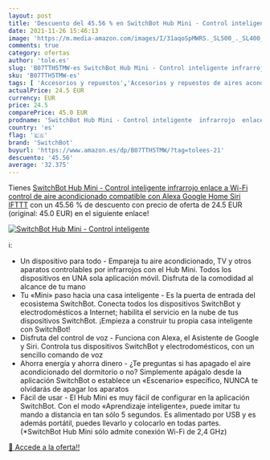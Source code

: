 ```yaml
---
layout: post
title: 'Descuento del 45.56 % en SwitchBot Hub Mini - Control inteligente'
date: 2021-11-26 15:46:13
image: 'https://m.media-amazon.com/images/I/31aqoSpMWRS._SL500_._SL400_.jpg'
comments: true
category: ofertas
author: 'tole.es'
slug: 'B07TTH5TMW-es SwitchBot Hub Mini - Control inteligente infrarrojo enlace...'
sku: 'B07TTH5TMW-es'
tags: [ 'Accesorios y repuestos','Accesorios y repuestos de aires acondicionados','Climatización y calefacción','Hogar y cocina','Mandos a distancia para el aire acondicionado','alexa','google','home','ifttt','switchbot', ]
actualPrice: 24.5 EUR
currency: EUR
price: 24.5
comparePrice: 45.0 EUR
prodname: 'SwitchBot Hub Mini - Control inteligente  infrarrojo  enlace a Wi-Fi  control de aire acondicionado  compatible con Alexa  Google Home  Siri  IFTTT'
country: 'es'
flag: '🇪🇸'
brand: 'SwitchBot'
buyurl: 'https://www.amazon.es/dp/B07TTH5TMW/?tag=tolees-21'
descuento: '45.56'
average: '32.375'
---
```


Tienes [SwitchBot Hub Mini - Control inteligente  infrarrojo  enlace a Wi-Fi  control de aire acondicionado  compatible con Alexa  Google Home  Siri  IFTTT](https://www.amazon.es/dp/B07TTH5TMW/?tag=tolees-21) con un 45.56 % de descuento con precio de oferta de 24.5 EUR (original: 45.0 EUR) en el siguiente enlace!

[![SwitchBot Hub Mini - Control inteligente](https://m.media-amazon.com/images/I/31aqoSpMWRS._SL500_._SL400_.jpg)](https://www.amazon.es/dp/B07TTH5TMW/?tag=tolees-21)

ℹ️:

- Un dispositivo para todo - Empareja tu aire acondicionado, TV y otros aparatos controlables por infrarrojos con el Hub Mini. Todos los dispositivos en UNA sola aplicación móvil. Disfruta de la comodidad al alcance de tu mano
- Tu «Mini» paso hacia una casa inteligente - Es la puerta de entrada del ecosistema SwitchBot. Conecta todos los dispositivos SwitchBot y electrodomésticos a Internet; habilita el servicio en la nube de tus dispositivos SwitchBot. ¡Empieza a construir tu propia casa inteligente con SwitchBot!
- Disfruta del control de voz - Funciona con Alexa, el Asistente de Google y Siri. Controla tus dispositivos SwitchBot y electrodomésticos, con un sencillo comando de voz
- Ahorra energía y ahorra dinero - ¿Te preguntas si has apagado el aire acondicionado del dormitorio o no? Simplemente apágalo desde la aplicación SwitchBot o establece un «Escenario» específico, NUNCA te olvidarás de apagar los aparatos
- Fácil de usar - El Hub Mini es muy fácil de configurar en la aplicación SwitchBot. Con el modo «Aprendizaje inteligente», puede imitar tu mando a distancia en tan sólo 5 segundos. Es alimentado por USB y es además portátil, puedes llevarlo y colocarlo en todas partes. (*SwitchBot Hub Mini sólo admite conexión Wi-Fi de 2,4 GHz)

[🛒 Accede a la oferta!!](https://www.amazon.es/dp/B07TTH5TMW/?tag=tolees-21)
